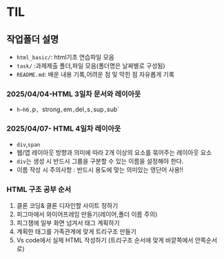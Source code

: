 # TIL
## 작업폴더 설명
* `html_basic/`: html기초 연습파일 모음
* `task/` :과제제출 폴더,파일 모음(폴더명은 날짜별로 구성됨)
* `README.md`: 배운 내용 기록,어려운 점 및 막힌 점 자유롭게 기록
### 2025/04/04-HTML 3일차 문서와 레이아웃
* `h~h6,`p`, `strong`,`em`,`del`,`s`,`sup`,`sub`
### 2025/04/07- HTML 4일차 레이아웃
* `div`,`span`
* 웹/앱 레이아웃 방향과 의미에 따라 2개 이상의 요소를 묶어주는 레이아웃 요소
* `div`는 생성 시 반드시 그룹을 구분할 수 있는 이름을 설정해야 한다.
* 이름 작성 시 주의사항 : 반드시 용도에 맞는 의미있는 영단어 사용!!
### HTML 구조 공부 순서
1. 클론 코딩& 클론 디자인할 사이트 정하기
2. 피그마에서 와이어프레임 만들기(레이어,폴더 이름 주의)
3. 피그잼에 일부 화면 넘겨서 태그 계획하기
4. 계획한 태그를 가족관계에 맞게 트리구조 만들기
5. Vs code에서 실제 HTML 작성하기 (트리구조 순서에 맞게 바깥쪽에서 안쪽순서로)
